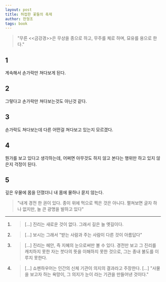 ```yaml
---
layout: post
title: 허접한 꽃들의 축제
author: 한형조
tags: book
---
```


> "무른 <<금강경>>은 무상을 종으로 하고, 무주를 체로 하며, 묘유를 용으로 한다."

## 1
계속해서 손가락만 쳐다보게 된다. 

## 2
그렇다고 손가락만 쳐다보는것도 아닌것 같다.

## 3
손가락도 쳐다보는데 다른 어떤걸 쳐다보고 있는지 모르겠다.

## 4
뭔가를 보고 있다고 생각하는데, 어쩌면 아무것도 하지 않고 본다는 행위만 하고 있지 않은지 걱정이 된다.

## 5
깊은 우물에 몸을 던졌더니 내 몸에 물하나 묻지 않는다.

> "내게 경전 한 권이 있다. 종이 위에 먹으로 찍은 것은 아니다. 펼쳐보면 글자 하나 없지만, 늘 큰 광명을 발하고 있다"

----

1. > [...] 진리는 새로운 것이 없다. 그래서 길은 늘 옛길이다. 

2. > [...] 보시는 그래서 "받는 사람과 주는 사람이 다른 것이 아름답다"

3. > [...] 진리는 헤안, 즉 지혜의 눈으로써만 볼 수 있다. 경전만 보고 그 진리를 캐치하지 못한 자는 붓다의 뜻을 이해하지 못한 것으로, 그는 종내 불도를 이루지 못한다.

4. > [...] 쇼펜하우어는 인간의 신체 기관이 의지의 결과라고 주장한다. [...] "사물을 보고자 하는 욕망이, 그 의지가 눈이 라는 기관을 만들어낸 것이다."